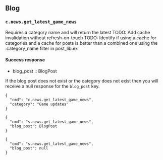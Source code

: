 ## Blog
### `c.news.get_latest_game_news`
Requires a category name and will return the latest
TODO: Add cache invalidation without refresh-on-touch
TODO: Identify if using a cache for categories and a cache for posts is better than a combined one using the :category_name filter in post_lib.ex

#### Success response
* blog_post :: BlogPost

If the blog post does not exist or the category does not exist then you will receive a null response for the `blog_post` key.

```
{
  "cmd": "c.news.get_latest_game_news",
  "category": "Game updates"
}

{
  "cmd": "s.news.get_latest_game_news",
  "blog_post": BlogPost
}

{
  "cmd": "s.news.get_latest_game_news",
  "blog_post": null
}
```